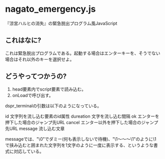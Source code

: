 nagato_emergency.js
================
『涼宮ハルヒの消失』の緊急脱出プログラム風JavaScript


これはなに?
---------------
これは緊急脱出プログラムである。起動する場合はエンターキーを、そうでない場合はそれ以外のキーを選択せよ。

どうやってつかうの?
---------------
1. head要素内でscript要素で読み込む。
2. onLoadで呼び出す。

dspr_terminalの引数は以下のようになっている。

id         文字列を流し込む要素のid属性
dureation  文字を流し込む間隔
ok         エンターを押下した場合のジャンプ先URL
cancel     エンター以外を押下した場合のジャンプ先URL
message    流し込む文章

messageでは、"\0"でダミー(何も表示しないで待機)、"\1〜〜〜\1"のように\1で挟み込むと囲まれた文字列を1文字のように一度に表示する、というような書式に対応している。
